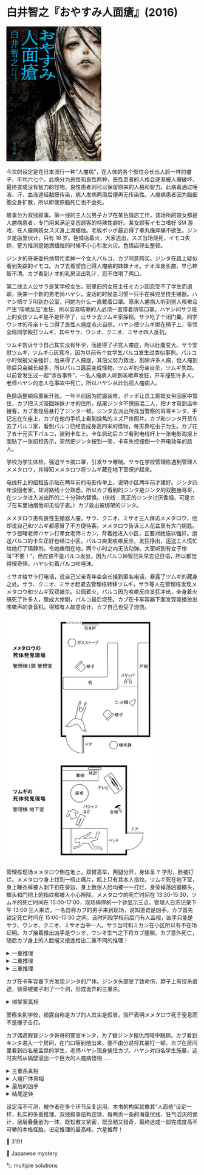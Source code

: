 # 白井智之『おやすみ人面瘡』(2016)

<img src=images/2016_cover.jpg width=250/>

今次的设定是在日本流行一种“人瘤病”，在人体的各个部位会长出人脸一样的瘤子，平均六七个。此病分为恶性和良性两种，恶性患者的人格会逐渐被人瘤破坏，最终变成没有智力的怪物。良性患者则可以保留原来的人格和智力。此病毒通过唾液、汗、血液途经黏膜传染，病人发病两周后便再无传染性。人瘤病患者因为脑细胞全身扩散，所以即使原脑死亡也不会死。

故事分为双线叙事。第一线的主人公男子カブ在某色情店工作，该场所的妓女都是人瘤病患者，专门用来满足变态顾客的特殊性癖好。某女顾客イモコ嗜好 SM 游戏，在人瘤病妓女スズ身上滴蜡烛。老板ポッポ最近得了睾丸瘙痒痛不欲生。ジンタ是店里伙计，只有 18 岁。色情店着火，大家逃出，スズ当场烧死，イモコ失踪，警方推测是她滴蜡烛的时候不小心引发火灾。色情店停业整顿。

ジンタ的哥哥委托他帮忙卖掉一个女人パルコ，カブ同意购买。ジンタ在路上疑似看到失踪的イモコ。カブ去看望自己得人瘤病的妹妹ナオ。ナオ浑身长瘤，早已神智不清。カブ看到ナオ的乳房流出乳汁，忍不住喝了两口。

第二线主人公サラ是某学校女生。班里旧的女班主任ミカン因忍受不了学生而退职，换来一个新的男老师ハヤシ，说话的时候总习惯一只手在裤兜里挠生殖器。ハヤシ把サラ叫到办公室，问她为什么一直戴着口罩。原来人瘤病人听到别人咳嗽会产生“咳嗽反应”发狂，所以容易咳嗽的人必须一直带着防咳口罩。ハヤシ问サラ班上的女孩ツムギ是不是怀孕了，让サラ去ツムギ家探视。サラ吃了个闭门羹。同学ウシオ的母亲トモコ得了良性人瘤症点火自杀。ハヤシ把ツムギ绑在椅子上，带领全班同学殴打ツムギ，其中サラ、ウシオ、クニオ、ミサオ四人反抗。

ツムギ告诉サラ自己其实没有怀孕，而是得了子宫人瘤症，所以肚腹变大。サラ安慰ツムギ，ツムギ心灰意冷，因为以前有个女学生パルコ发生过类似事例。パルコ小时候被父亲强奸，后来得了人瘤症，其伯父努力救治，割除许多人瘤，但人瘤割除后只会越长越多，所以パルコ最后变成怪物。ツムギ的母亲自杀，ツムギ失踪。以前曾发生过一起“涉谷事件”，一名人瘤病人听到咳嗽声发狂，开车撞死许多人，老师ハヤシ的恋人在事故中死亡，所以ハヤシ从此仇视人瘤病人。

色情店整顿后重新开张。一年半前因为防震装修，ポッポ让员工把妓女带回家中暂住，カブ把スズ带回妹妹ナオ的住所，结果ジンタ不慎搞混二人，把ナオ带到店中接客，カブ发现后暴打了ジンタ一顿。ジンタ去派出所找当警察的哥哥キンタ，手记忘在车座上，カブ在他的手机上看到烧焦的スズ尸体照片。カブ和ジンタ开货车去了パルコ家，看到パルコ已经变成身高四米的怪物，每天靠吃虫子为生。カブ花了五十元买下パルコ，装到卡车上。卡车启动后カブ看到电线杆上一张电影海报上面贴了一张招租告示，突然把ジンタ按到一旁，卡车失控撞倒一个开电动车的路人。

学校为学生体检，强迫サラ摘口罩，引发サラ哮喘。サラ在学校管理栋遇到管理人メメタロウ，并得知メメタロウ将ツムギ藏在地下室保护起来。

电线杆上的招租告示贴在两年前的电影传单上，说明小区两年前才建好。ジンタ四年没回老家，却对路线十分熟悉，所以カブ看到的ジンタ是ジンタ的双胞胎哥哥，在ジンタ进入派出所的二十分钟内替换。（伏线：真正的ジンタ讨厌香烟，可是カブ在车里抽烟他却无动于衷。）カブ救出被绑架的ジンタ。

メメタロウ患有良性生殖器人瘤。サラ、クニオ、ミサオ三人拜访メメタロウ，他却说自己和ツムギ都感冒了不方便待客。メメタロウ告诉三人花盆里有大门钥匙。サラ目睹老师ハヤシ打晕女老师ミカン，背着她进入小区，正要对她施以强奸。运送パルコ的卡车正好也经过小区，パルコ突发咳嗽反应，发狂挣出，运送工人慌忙给她打了镇静剂，令她瘫倒在地，两个小时之内无法动弹。大家听到有女子惨叫“不要！”，但应该不是パルコ发出，因为パルコ神智已失早忘记日语，所以都觉得很奇怪。ハヤシ对着パルコ吐唾沫。

ミサオ给サラ打电话，说自己父亲青年会会长接到匿名电话，暴露了ツムギ的藏身之处。サラ、クニオ、ミサオ赶紧去管理栋转移ツムギ。サラ等人在管理栋发现メメタロウ和ツムギ双双被杀。公园着火，パルコ因为咳嗽反应发狂冲出，全身着火搞死了许多人，酿成大惨剧，パルコ最后烧死。カブ在卡车容器下面发现能播放出咳嗽声的录音机，得知有人故意设计。カブ自己也受了烧伤。

<img src=images/2016_death_scenes.jpg width=400/>

管理栋现场メメタロウ倒在地上，双臂高举，两腿分开，身体呈 Y 字形，脸被打烂。メメタロウ身上找到一瓶止痛片，瓶上只有其本人指纹。ツムギ死在地下室，身上睡衣裤被人剥下扔在旁边，身上数张人脸均被一一打烂，身旁掉落凶器榔头，榔头和门把上的指纹都被人小心擦除。メメタロウ的死亡时间在 13:30-15:30，ツムギ的死亡时间在 15:00-17:00，现场摔停的一个钟显示三点。管理人日志记录下午 13:00 三人来访。一名自称カブ的男子来到现场，说知道谁是凶手。カブ首先锁定死亡时间在 15:00-15:30 之间，该时间段学校前后门有人监视，凶手只能是サラ、ウシオ、クニオ、ミサオ当中一人。サラ当时和ミカン在小区所以有不在场证明。カブ接着推出凶手是ウシオ，ウシオ生气之下将カブ撞倒，カブ意外死亡，随后カブ身上的人脸瘤又接连给出二重不同的推理！

<details><summary>一重推理</summary>
メメタロウ头痛找药房拿药，药房不给，只好空手而还。现场メメタロウ身上的药只能是凶手给的。药瓶上留有メメタロウ的指纹，凶手仔细擦除榔头和门把上的指纹，却没有擦除药瓶上的指纹，是因为不担心在药瓶上留下指纹。凶手是手烧伤没有指纹的ウシオ，他并不是真的要擦除指纹，而是要把嫌疑导向别人。
</details>

<details><summary>二重推理</summary>
メメタロウ身上有药瓶是因为凶手和メメタロウ争斗时划坏了裤子，所以凶手和メメタロウ交换裤子，药瓶是凶手带在身上的。凶手满足三个条件：身上带药，身穿校服裤子，没时间回家。凶手是クニオ。
</details>

<details><summary>三重推理</summary>
凶手没有拿走现场药瓶是因为当时不知道，サラ、クニオ、ミサオ三人来到现场后发现后メメタロウ身上药瓶，凶手那时才发觉。サラ有不在场证明，クニオ中途出去叫警察，只有ミサオ有机会调换药瓶。凶手是ミサオ。
</details>

カブ在卡车容器下方发现ジンタ的尸体。ジンタ头部受了致命伤，脖子上有绞杀痕迹，锁骨被锥子刺了一个洞，形成诡异的三重杀。

<details><summary>绑架案真相</summary>
ジンタ被カブ解救出来之后曾提到过パルコ吃虫子的事情。如果和カブ一起去パルコ家的ジンタ其实是ジンタ的哥哥假冒，那么ジンタ不应该知道パルコ吃虫子的事情，这个矛盾说明被解救出来的ジンタ也是ジンタ的哥哥假冒。ジンタ的哥哥假冒ジンタ被カブ识破之后，再次假冒“被绑架的ジンタ”被カブ解救！杀死ジンタ的凶手是ジンタ的哥哥。其实ジンタ早已死亡，ジンタ的哥哥冒充他是为了假装他还活着，给自己制造不在场证明。
</details>

警察来到学校，揭露自称是カブ的人其实是假冒。验尸表明メメタロウ死于窒息而不是锤子击打。

カブ偶遇假冒ジンタ哥哥的警官キンタ，为了替ジンタ报仇而暗中跟踪。カブ看到キンタ进入一个房间，在门口等到他出来，便不由分说将其暴打一顿。カブ在房间里看到四名被监禁的学生，老师ハヤシ现身擒住カブ。ハヤシ对四名学生施暴，这时突然从隔壁滚出一个巨大的人瘤病怪物……

<details><summary>三重杀真相</summary>
三个疑点：
<ol>
<li>女客人イモコ来店里的时候穿了外套看不出性别，可是ジンタ知道イモコ的性别。（伏线：ポッポ听了ジンタ的话反问“月经”？）</li>
<li>ジンタ手机照片中的烧焦尸体黏着烧焦的衣服，但スズ与イモコ玩 SM 时已脱光，所以烧焦尸体不是スズ。</li>
<li>运送パルコ的途中カブ曾经咳嗽，可是パルコ当时没有发狂，只是发出呻吟声。</li>
</ol>

ジンタ想救出恋人パルコ，在运送パルコ的中途交换货车，用录音机播放呻吟声，假装パルコ在车上。ジンタ杀死イモコ之后放火，烧焦尸体不是スズ而是イモコ。ジンタ偷出スズ，不断割去スズ身上的人瘤使其变成大怪物，用来替换パルコ。公园因咳嗽反应发狂的怪物不是パルコ而是スズ，スズ冲出时ジンタ脑部受到撞击死亡，但ジンタ身上的人瘤令其不死。被人瘤控制的ジンタ为了止血所以勒住自己脖子，为了呼气所以在锁骨上开洞，于是身上留下了三重杀的伤口。结尾出现的怪物是パルコ，后来被现身的ジンタ安抚。
</details>

<details><summary>人瘤尸体真相</summary>
老师ハヤシ＝色情店老板ポッポ（伏线：睾丸瘙痒）。

以下三件事同时发生在下午 16:00 左右：
<ol>
<li>ハヤシ（ポッポ）强奸ミカン。</li>
<li>パルコ出现咳嗽反应，冲出来被打了镇静剂，送回家中。</li>
<li>ツムギ被杀时喊“不要！”</li>
</ol>
如果警察调查ツムギ的死亡时间，ハヤシ（ポッポ）便会知道パルコ在 16:00 暴走，但那时她应该已被运走，由此可推知ジンタ的同伙偷偷将パルコ运回小区，那样ジンタ的营救计划便会破产。（伏线：カブ看到パルコ吃虫子，所以那时パルコ还没打镇静剂，发生咳嗽反应只能是在运走之后，工人将パルコ运回小区。）ジンタ和キンタ为了挽救计划，只好将ツムギ的死亡时间伪装提前。キンタ在附近得到一具早先死亡的路人尸体（伏线：卡车失控撞倒路人），打算把路人尸体运到管理室，误导ツムギ和路人同时在下午 15:00-15:30 死亡。ジンタ给ミサオ的父亲打了匿名电话，キンタ搬运尸体时发现学校前后门有学生监视，无奈メメタロウ只好自己扮演尸体，用锤子将自己睾丸人瘤打烂，假扮成打烂的人脸，头藏在裤子里，双臂分开扮演双腿，双腿戴手套扮演双手。案发后キンタ再将打烂人脸的路人尸体抽空搬入现场，假冒成メメタロウ的尸体。
</details>

<details><summary>最后的凶手</summary>
两个条件矛盾：
<ol>
<li>メメタロウ的日志记载他每天 15:30 准时检查门窗上锁，所以杀死ツムギ的凶手必须在 15:30 之前进入管理栋，提前将窗户打开为之后进入做准备，因此凶手是 13:00 来的サラ、クニオ、ミサオ中的一人。サラ有不在场证明可以排除，所以凶手是クニオ、ミサオ中一人。</li>
<li>按照パルコ逃跑的时间推算，ツムギ的死亡时间在 16:00 之后。凶手等待了半个小时才行凶，是因为给ウシオ的母亲トモコ唱超度经（伏线：トモコ点火自杀，15:40 死亡），所以凶手知道トモコ的事情。クニオ、ミサオ都不知道トモコ的事情。</li>
</ol>

矛盾的根源在于“死亡时刻＝尖叫时刻＝16:00”这个假设。凶手是サラ，她的舌头上长了人瘤，所以长期戴防咳口罩掩饰。サラ和ハヤシ在小区的时候咬自己舌头发出人瘤惨叫，冒充ツムギ的叫声，给自己提供不在场证明。サラ杀死ツムギ的动机是为了减轻她的痛苦。
</details>

<details><summary>结尾逆转</summary>
死去的スズ其实是カブ的妹妹ナオ，二人身份交换。（伏线：ジンタ搞错スズ、ナオ身份，ナオ流出乳汁其实是スズ怀孕。）
</details>

设定深不可测，被作者在多个环节反复运用。本书的构架就像其“人面疮”设定一样，扎实的多重推理、双线叙事结构连锁、每两页一条的海量伏线、狂气滔天的诡计，层层叠叠嵌为一体，既松散又紧密，既丑陋又猎奇，最终达成一部完成度高不可攀的本格怪胎。设定推理的最高峰。六星推荐！

:link: 3191

:file_folder: Japanese mystery

:label: multiple solutions
